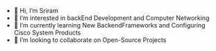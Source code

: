- 👋 Hi, I’m Sriram
- 👀 I’m interested in backEnd Development and Computer Networking
- 🌱 I’m currently learning New BackendFrameworks and Configuring Cisco System Products
- 💞️ I’m looking to collaborate on Open-Source Projects


<!---
Sriramreddyp/Sriramreddyp is a ✨ special ✨ repository because its `README.md` (this file) appears on your GitHub profile.
You can click the Preview link to take a look at your changes.
--->
